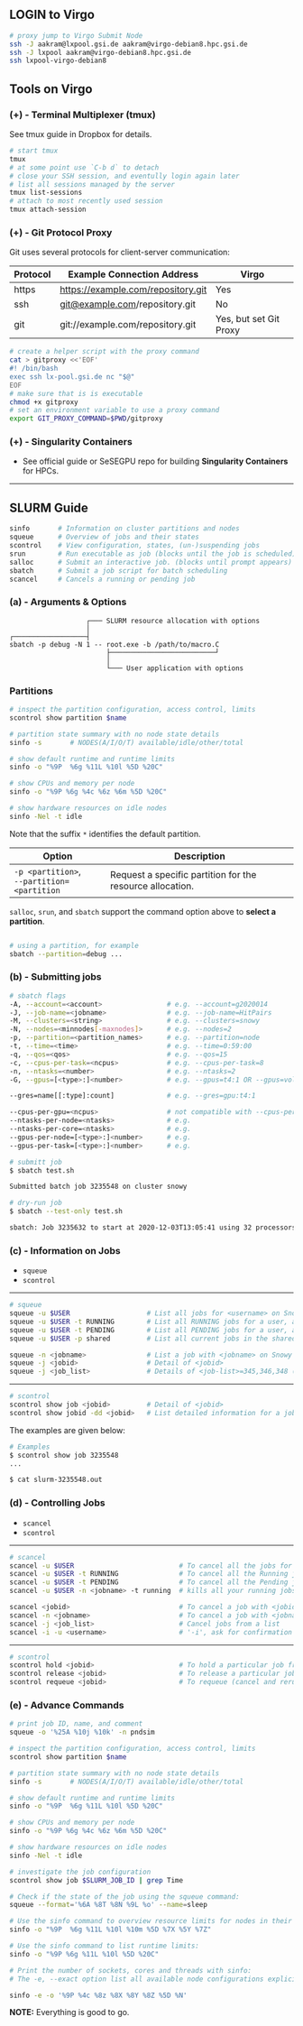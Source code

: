 
## LOGIN to Virgo

```bash
# proxy jump to Virgo Submit Node
ssh -J aakram@lxpool.gsi.de aakram@virgo-debian8.hpc.gsi.de
ssh -J lxpool aakram@virgo-debian8.hpc.gsi.de
ssh lxpool-virgo-debian8
```

## Tools on Virgo

### (+) - Terminal Multiplexer (tmux)

See tmux guide in Dropbox for details. 

```bash
# start tmux
tmux
# at some point use `C-b d` to detach
# close your SSH session, and eventully login again later
# list all sessions managed by the server
tmux list-sessions
# attach to most recently used session
tmux attach-session
```

### (+) - Git Protocol Proxy

Git uses several protocols for client-server communication:

| Protocol    | Example Connection Address            | Virgo |
| ----------- | -----------                           |------ |
| https       | https://example.com/repository.git    | Yes   |
| ssh         | git@example.com/repository.git        | No    |
| git         | git://example.com/repository.git      | Yes, but set Git Proxy|

```bash
# create a helper script with the proxy command
cat > gitproxy <<'EOF'
#! /bin/bash
exec ssh lx-pool.gsi.de nc "$@"
EOF
# make sure that is is executable
chmod +x gitproxy
# set an environment variable to use a proxy command
export GIT_PROXY_COMMAND=$PWD/gitproxy
```

### (+) - Singularity Containers

- See official guide or SeSEGPU repo for building **Singularity Containers** for HPCs.



----




## SLURM Guide

```bash
sinfo       # Information on cluster partitions and nodes
squeue      # Overview of jobs and their states
scontrol    # View configuration, states, (un-)suspending jobs
srun        # Run executable as job (blocks until the job is scheduled)
salloc      # Submit an interactive job. (blocks until prompt appears)
sbatch      # Submit a job script for batch scheduling
scancel     # Cancels a running or pending job
```

### (a) - Arguments & Options
```
                   ┌─── SLURM resource allocation with options
                   │
┌──────────────────┤
sbatch -p debug -N 1 -- root.exe -b /path/to/macro.C
                        ├──────────────────────────┘
                        │
                        └─── User application with options
```


### Partitions

```bash
# inspect the partition configuration, access control, limits
scontrol show partition $name

# partition state summary with no node state details
sinfo -s       # NODES(A/I/O/T) available/idle/other/total

# show default runtime and runtime limits
sinfo -o "%9P  %6g %11L %10l %5D %20C"

# show CPUs and memory per node
sinfo -o "%9P %6g %4c %6z %6m %5D %20C"

# show hardware resources on idle nodes
sinfo -Nel -t idle
```

Note that the suffix `*` identifies the default partition.

Option                                          | Description
------------------------------------------------|-------------------
`-p <partition>`,<br/> `--partition=<partition` | Request a specific partition for the resource allocation.

`salloc`, `srun`, and `sbatch` support the command option above to **select a
partition**.

```bash

# using a partition, for example
sbatch --partition=debug ...
```

### (b) - Submitting jobs

```bash
# sbatch flags
-A, --account=<account>                # e.g. --account=g2020014
-J, --job-name=<jobname>               # e.g. --job-name=HitPairs
-M, --clusters=<string>                # e.g. --clusters=snowy
-N, --nodes=<minnodes[-maxnodes]>      # e.g. --nodes=2
-p, --partition=<partition_names>      # e.g. --partition=node
-t, --time=<time>                      # e.g. --time=0:59:00 
-q, --qos=<qos>                        # e.g. --qos=15
-c, --cpus-per-task=<ncpus>            # e.g. --cpus-per-task=8
-n, --ntasks=<number>                  # e.g. --ntasks=2
-G, --gpus=[<type>:]<number>           # e.g. --gpus=t4:1 OR --gpus=volta:3,kepler:1 (comma separated list)

--gres=name[[:type]:count]             # e.g. --gres=gpu:t4:1

--cpus-per-gpu=<ncpus>                 # not compatible with --cpus-per-task
--ntasks-per-node=<ntasks>             # e.g. 
--ntasks-per-core=<ntasks>             # e.g.	
--gpus-per-node=[<type>:]<number>      # e.g.
--gpus-per-task=[<type>:]<number>      # e.g.
```


```bash
# submitt job
$ sbatch test.sh

Submitted batch job 3235548 on cluster snowy

# dry-run job
$ sbatch --test-only test.sh

sbatch: Job 3235632 to start at 2020-12-03T13:05:41 using 32 processors on nodes s[152,162] in partition node
```


### (c) - Information on Jobs

- `squeue`
- `scontrol`

---
```bash
# squeue
squeue -u $USER                   # List all jobs for <username> on Snowy cluster
squeue -u $USER -t RUNNING        # List all RUNNING jobs for a user, add -M snowy if needed
squeue -u $USER -t PENDING        # List all PENDING jobs for a user, add -M snowy if needed
squeue -u $USER -p shared         # List all current jobs in the shared partition for a user:

squeue -n <jobname>               # List a job with <jobname> on Snowy cluster
squeue -j <jobid>                 # Detail of <jobid>
squeue -j <job_list>              # Details of <job-list>=345,346,348 (comma separated list)
```
----
```bash
# scontrol
scontrol show job <jobid>         # Detail of <jobid>
scontrol show jobid -dd <jobid>   # List detailed information for a job 
```

The examples are given below:

```bash
# Examples
$ scontrol show job 3235548
... 

$ cat slurm-3235548.out
```

### (d) - Controlling Jobs

- `scancel`
- `scontrol`

---
```bash
# scancel
scancel -u $USER			              # To cancel all the jobs for a user
scancel -u $USER -t RUNNING               # To cancel all the Running jobs for a user
scancel -u $USER -t PENDING               # To cancel all the Pending jobs for a user
scancel -u $USER -n <jobname> -t running  # kills all your running jobs that are named 'firsttest'

scancel <jobid>					          # To cancel a job with <jobid>
scancel -n <jobname>                      # To cancel a job with <jobname> (-n, --name)
scancel -j <job_list>                     # Cancel jobs from a list
scancel -i -u <username>                  # '-i', ask for confirmation
```
___
```bash
# scontrol
scontrol hold <jobid>                     # To hold a particular job from being scheduled:
scontrol release <jobid>                  # To release a particular job to be scheduled:
scontrol requeue <jobid>                  # To requeue (cancel and rerun) a particular job:
```

### (e) - Advance Commands

```bash
# print job ID, name, and comment
squeue -o '%25A %10j %10k' -n pndsim

# inspect the partition configuration, access control, limits
scontrol show partition $name

# partition state summary with no node state details
sinfo -s       # NODES(A/I/O/T) available/idle/other/total

# show default runtime and runtime limits
sinfo -o "%9P  %6g %11L %10l %5D %20C"

# show CPUs and memory per node
sinfo -o "%9P %6g %4c %6z %6m %5D %20C"

# show hardware resources on idle nodes
sinfo -Nel -t idle

# investigate the job configuration
scontrol show job $SLURM_JOB_ID | grep Time

# Check if the state of the job using the squeue command:
squeue --format='%6A %8T %8N %9L %o' --name=sleep

# Use the sinfo command to overview resource limits for nodes in their corresponding Partitions:
sinfo -o "%9P  %6g %11L %10l %10m %5D %7X %5Y %7Z"

# Use the sinfo command to list runtime limits:
sinfo -o "%9P %6g %11L %10l %5D %20C"

# Print the number of sockets, cores and threads with sinfo:
# The -e, --exact option list all available node configurations explicilty.

sinfo -e -o '%9P %4c %8z %8X %8Y %8Z %5D %N'

```

**NOTE:** Everything is good to go.